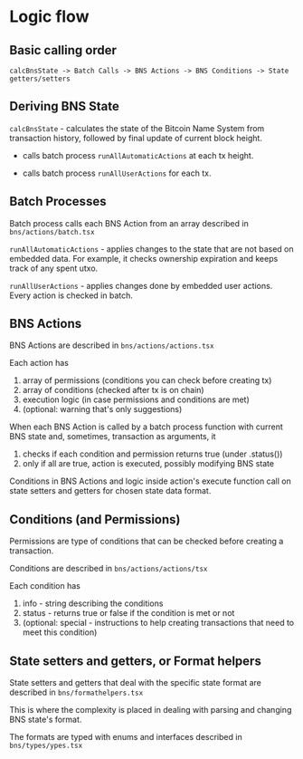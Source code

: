 # Logic flow

## Basic calling order

```
calcBnsState -> Batch Calls -> BNS Actions -> BNS Conditions -> State getters/setters
```


## Deriving BNS State

`calcBnsState` - calculates the state of the Bitcoin Name System from transaction history, followed by final update of current block height.

  * calls batch process `runAllAutomaticActions` at each tx height.

  * calls batch process `runAllUserActions` for each tx.

## Batch Processes

Batch process calls each BNS Action from an array described in `bns/actions/batch.tsx`

`runAllAutomaticActions` - applies changes to the state that are not based on embedded data. For example, it checks ownership expiration and keeps track of any spent utxo.

`runAllUserActions` - applies changes done by embedded user actions. Every action is checked in batch.

## BNS Actions

BNS Actions are described in `bns/actions/actions.tsx`

Each action has

1. array of permissions (conditions you can check before creating tx)
2. array of conditions (checked after tx is on chain)
3. execution logic (in case permissions and conditions are met)
4. (optional: warning that's only suggestions)

When each BNS Action is called by a batch process function with current BNS state and, sometimes, transaction as arguments, it

1. checks if each condition and permission returns true (under .status())
2. only if all are true, action is executed, possibly modifying BNS state

Conditions in BNS Actions and logic inside action's execute function call on state setters and getters for chosen state data format.

## Conditions (and Permissions)

Permissions are type of conditions that can be checked before creating a transaction.

Conditions are described in `bns/actions/actions/tsx`

Each condition has

1. info - string describing the conditions
2. status - returns true or false if the condition is met or not
3. (optional: special - instructions to help creating transactions that need to meet this condition)

## State setters and getters, or Format helpers

State setters and getters that deal with the specific state format are described in `bns/formathelpers.tsx`

This is where the complexity is placed in dealing with parsing and changing BNS state's format.

The formats are typed with enums and interfaces described in `bns/types/ypes.tsx`








